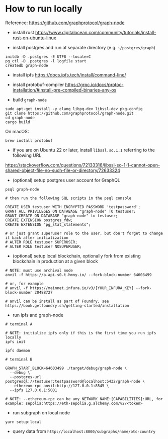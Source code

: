 # How to run locally

Reference: https://github.com/graphprotocol/graph-node

- install rust
https://www.digitalocean.com/community/tutorials/install-rust-on-ubuntu-linux

- install postgres and run at separate directory (e.g. `~/postgres/graph`) 
```
initdb -D .postgres -E UTF8 --locale=C
pg_ctl -D .postgres -l logfile start
createdb graph-node
```

- install ipfs
https://docs.ipfs.tech/install/command-line/

- install protobuf-compiler
https://grpc.io/docs/protoc-installation/#install-pre-compiled-binaries-any-os

- build `graph-node`

```
sudo apt-get install -y clang libpq-dev libssl-dev pkg-config
git clone https://github.com/graphprotocol/graph-node.git
cd graph-node
cargo build
```

On macOS:

```
brew install protobuf
```

- if you are on Ubuntu 22 or later, install `libssl.so.1.1` referring to the following URL

https://stackoverflow.com/questions/72133316/libssl-so-1-1-cannot-open-shared-object-file-no-such-file-or-directory/72633324

- (optional) setup postgres user account for GraphQL 

```
psql graph-node

# then run the following SQL scripts in the psql console

CREATE USER testuser WITH ENCRYPTED PASSWORD 'testpassword';
GRANT ALL PRIVILEGES ON DATABASE "graph-node" TO testuser;
GRANT CREATE ON DATABASE "graph-node" to testuser;
CREATE EXTENSION postgres_fdw;
CREATE EXTENSION "pg_stat_statements";

# or just grant superuser role to the user, but don't forget to change it back after initialization
# ALTER ROLE testuser SUPERUSER;
# ALTER ROLE testuser NOSUPERUSER;
```

- (optional) setup local blockchain, optionally fork from existing blockchain in production at a given block

```
# NOTE: must use archival node
anvil -f https://a.api.s0.t.hmny.io/ --fork-block-number 64603499

# or, for example 
# anvil -f https://mainnet.infura.io/v3/[YOUR_INFURA_KEY] --fork-block-number 20488727

# anvil can be install as part of Foundry, see https://book.getfoundry.sh/getting-started/installation
```

- run ipfs and graph-node

```
# terminal A

# NOTE: initialize ipfs only if this is the first time you run ipfs locally
ipfs init

ipfs daemon

# terminal B

GRAPH_START_BLOCK=64603499 ./target/debug/graph-node \
  --debug \
  --postgres-url postgresql://testuser:testpassword@localhost:5432/graph-node \
  --ethereum-rpc anvil:http://127.0.0.1:8545 \
  --ipfs 127.0.0.1:5001
  
# NOTE: --ethereum-rpc can be any NETWORK_NAME:[CAPABILITIES]:URL, for example: sepolia:https://eth-sepolia.g.alchemy.com/v2/<token>
```

- run subgraph on local node
```
yarn setup:local
```

- query data from `http://localhost:8000/subgraphs/name/otc-country`
